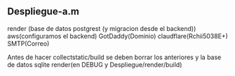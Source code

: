 ## Despliegue-a.m
render (base de datos postgrest (y migracion desde el backend))
aws(configuramos el backend)
GotDaddy(Dominio)
claudflare(Rchii5038E+)
SMTP(Correo)


Antes de hacer collectstatic/build se deben borrar los anteriores y la base de datos sqlite
render(en DEBUG y Despliegue/render/build)

